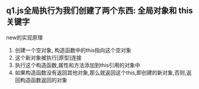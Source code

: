 ## q1.js全局执行为我们创建了两个东西: 全局对象和 this关键字

new的实现原理
 1. 创建一个空对象, 构造函数中的this指向这个空对象
 2. 这个新对象被执行[原型]连接
 3. 执行这个构造函数,属性和方法添加到this引用的对象中
 4. 如果构造函数没有返回其他对象,那么就返回这个this,即创建的新对象,否则,返回构造函数返回的对象
